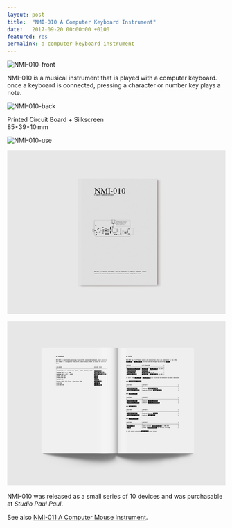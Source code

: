 ```yaml
---
layout: post
title:  "NMI-010 A Computer Keyboard Instrument"
date:   2017-09-20 00:00:00 +0100
featured: Yes
permalink: a-computer-keyboard-instrument
---
```


![NMI-010-front](/assets/2017-09-20-NMI-010-front-640×480.jpg)

NMI-010 is a musical instrument that is played with a computer keyboard. once a keyboard is connected, pressing a character or number key plays a note.

![NMI-010-back](/assets/2017-09-20-NMI-010-back-640×480.jpg)

Printed Circuit Board + Silkscreen   
85×39×10 mm   

![NMI-010-use](/assets/2017-09-20-NMI-010-use-640×480.jpg)

![NMI-010-booklet-cover](/assets/2017-09-20-NMI-010-booklet-cover.jpg)

![NMI-010-booklet-spread](/assets/2017-09-20-NMI-010-booklet-spread.jpg)

NMI-010 was released as a small series of 10 devices and was purchasable at *Studio Paul Paul*.

See also [NMI-011 A Computer Mouse Instrument](https://dennisppaul.de/a-computer-mouse-instrument).

